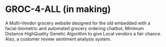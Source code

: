 # GROC-4-ALL (in making)

A Multi-Vendor grocery website designed for the old embedded with a facial-biometric and automated grocery ordering chatbot, Minimum Distance HighQuality Genetic Algorithm to give Local vendors a fair chance. Also, a customer review sentiment analysis system. 
